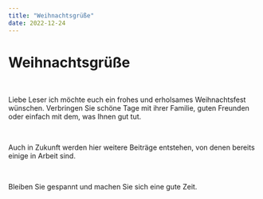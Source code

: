 ```yaml
---
title: "Weihnachtsgrüße"
date: 2022-12-24
---
```


<h1>
Weihnachtsgrüße 
</h1>

</br>

<p>
  Liebe Leser ich möchte euch ein frohes und erholsames Weihnachtsfest wünschen. Verbringen Sie schöne Tage mit ihrer Familie, guten Freunden oder einfach mit dem, was Ihnen gut tut.
</p>

</br>

<p>
  Auch in Zukunft werden hier weitere Beiträge entstehen, von denen bereits einige in Arbeit sind.
</p>

</br>

<p>
  Bleiben Sie gespannt und machen Sie sich eine gute Zeit.
</p>
